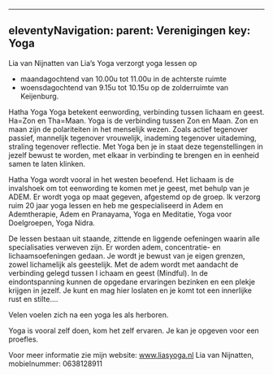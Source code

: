 
---
eleventyNavigation:
    parent: Verenigingen
    key: Yoga 
---

Lia van Nijnatten van Lia’s Yoga verzorgt yoga lessen op 
* maandagochtend van 10.00u tot 11.00u in de achterste ruimte 
* woensdagochtend van 9.15u tot 10.15u op de zolderruimte van Keijenburg.
 
Hatha Yoga
Yoga betekent eenwording, verbinding tussen lichaam en geest.
Ha=Zon en Tha=Maan.
Yoga is de verbinding tussen Zon en Maan.
Zon en maan zijn de polariteiten in het menselijk wezen.
Zoals actief tegenover passief, mannelijk tegenover vrouwelijk, inademing tegenover uitademing, straling tegenover reflectie. 
Met Yoga ben je in staat deze tegenstellingen in jezelf bewust te worden, met elkaar in verbinding te brengen en in eenheid samen te laten klinken.
 
Hatha Yoga wordt vooral in het westen beoefend. Het lichaam is de invalshoek om tot eenwording te komen met je geest, met behulp van je ADEM.
Er wordt yoga op maat gegeven, afgestemd op de groep.
Ik verzorg ruim 20 jaar yoga lessen en heb me gespecialiseerd in Adem en Ademtherapie, Adem en Pranayama, Yoga en Meditatie, Yoga voor Doelgroepen, 
Yoga Nidra.
 
De lessen bestaan uit staande, zittende en liggende oefeningen waarin alle specialisaties verweven zijn.
Er worden adem, concentratie- en lichaamsoefeningen gedaan. 
Je wordt je bewust van je eigen grenzen, zowel lichamelijk als geestelijk. Met de adem wordt met aandacht de verbinding gelegd tussen l
ichaam en geest (Mindful).
In de eindontspanning kunnen de opgedane ervaringen bezinken en een plekje krijgen in jezelf. 
Je kunt en mag hier loslaten en je komt tot een innerlijke rust en stilte….
 
Velen voelen zich na een yoga les als herboren.
 
Yoga is vooral zelf doen, kom het zelf ervaren. Je kan je opgeven voor een proefles.
 
Voor meer informatie zie mijn website: www.liasyoga.nl
Lia van Nijnatten, mobielnummer: 0638128911
 
